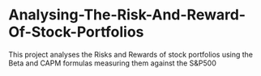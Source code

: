 # Analysing-The-Risk-And-Reward-Of-Stock-Portfolios
This project analyses the Risks and Rewards of stock portfolios using the Beta and CAPM formulas measuring them against the S&amp;P500

